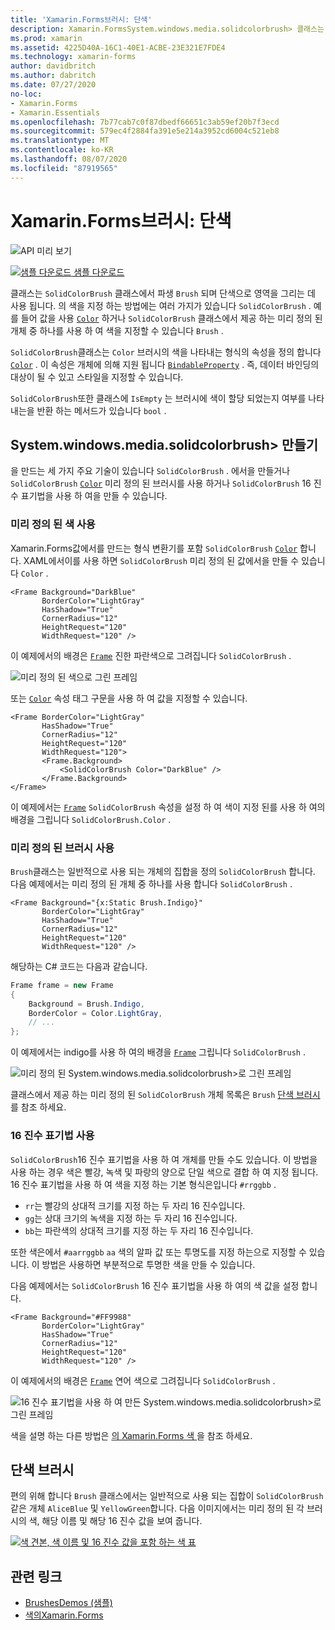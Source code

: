 ```yaml
---
title: 'Xamarin.Forms브러시: 단색'
description: Xamarin.FormsSystem.windows.media.solidcolorbrush> 클래스는 단색으로 영역을 그립니다.
ms.prod: xamarin
ms.assetid: 4225D40A-16C1-40E1-ACBE-23E321E7FDE4
ms.technology: xamarin-forms
author: davidbritch
ms.author: dabritch
ms.date: 07/27/2020
no-loc:
- Xamarin.Forms
- Xamarin.Essentials
ms.openlocfilehash: 7b77cab7c0f87dbedf66651c3ab59ef20b7f3ecd
ms.sourcegitcommit: 579ec4f2884fa391e5e214a3952cd6004c521eb8
ms.translationtype: MT
ms.contentlocale: ko-KR
ms.lasthandoff: 08/07/2020
ms.locfileid: "87919565"
---
```

# <a name="no-locxamarinforms-brushes-solid-colors"></a>Xamarin.Forms브러시: 단색

![API 미리 보기](~/media/shared/preview.png "이 API는 현재 시험판임")

[![샘플 다운로드](~/media/shared/download.png) 샘플 다운로드](https://github.com/xamarin/xamarin-forms-samples/tree/master/UserInterface/BrushDemos)

클래스는 `SolidColorBrush` 클래스에서 파생 `Brush` 되며 단색으로 영역을 그리는 데 사용 됩니다. 의 색을 지정 하는 방법에는 여러 가지가 있습니다 `SolidColorBrush` . 예를 들어 값을 사용 [`Color`](xref:Xamarin.Forms.Color) 하거나 `SolidColorBrush` 클래스에서 제공 하는 미리 정의 된 개체 중 하나를 사용 하 여 색을 지정할 수 있습니다 `Brush` .

`SolidColorBrush`클래스는 `Color` 브러시의 색을 나타내는 형식의 속성을 정의 합니다 [`Color`](xref:Xamarin.Forms.Color) . 이 속성은 개체에 의해 지원 됩니다 [`BindableProperty`](xref:Xamarin.Forms.BindableProperty) . 즉, 데이터 바인딩의 대상이 될 수 있고 스타일을 지정할 수 있습니다.

`SolidColorBrush`또한 클래스에 `IsEmpty` 는 브러시에 색이 할당 되었는지 여부를 나타내는을 반환 하는 메서드가 있습니다 `bool` .

## <a name="create-a-solidcolorbrush"></a>System.windows.media.solidcolorbrush> 만들기

을 만드는 세 가지 주요 기술이 있습니다 `SolidColorBrush` . 에서을 만들거나 `SolidColorBrush` [`Color`](xref:Xamarin.Forms.Color) 미리 정의 된 브러시를 사용 하거나 `SolidColorBrush` 16 진수 표기법을 사용 하 여을 만들 수 있습니다.

### <a name="use-a-predefined-color"></a>미리 정의 된 색 사용

Xamarin.Forms값에서를 만드는 형식 변환기를 포함 `SolidColorBrush` [`Color`](xref:Xamarin.Forms.Color) 합니다. XAML에서이를 사용 하면 `SolidColorBrush` 미리 정의 된 값에서을 만들 수 있습니다 `Color` .

```xaml
<Frame Background="DarkBlue"
       BorderColor="LightGray"
       HasShadow="True"
       CornerRadius="12"
       HeightRequest="120"
       WidthRequest="120" />
```

이 예제에서의 배경은 [`Frame`](xref:Xamarin.Forms.Frame) 진한 파란색으로 그려집니다 `SolidColorBrush` .

![미리 정의 된 색으로 그린 프레임](solidcolor-images/predefined-color.png)

또는 [`Color`](xref:Xamarin.Forms.Color) 속성 태그 구문을 사용 하 여 값을 지정할 수 있습니다.

```xaml
<Frame BorderColor="LightGray"
       HasShadow="True"
       CornerRadius="12"
       HeightRequest="120"
       WidthRequest="120">
       <Frame.Background>
           <SolidColorBrush Color="DarkBlue" />
       </Frame.Background>
</Frame>
```

이 예제에서는 [`Frame`](xref:Xamarin.Forms.Frame) `SolidColorBrush` 속성을 설정 하 여 색이 지정 된를 사용 하 여의 배경을 그립니다 `SolidColorBrush.Color` .

### <a name="use-a-predefined-brush"></a>미리 정의 된 브러시 사용

`Brush`클래스는 일반적으로 사용 되는 개체의 집합을 정의 `SolidColorBrush` 합니다. 다음 예제에서는 미리 정의 된 개체 중 하나를 사용 합니다 `SolidColorBrush` .

```xaml
<Frame Background="{x:Static Brush.Indigo}"
       BorderColor="LightGray"
       HasShadow="True"
       CornerRadius="12"
       HeightRequest="120"
       WidthRequest="120" />       
```

해당하는 C# 코드는 다음과 같습니다.

```csharp
Frame frame = new Frame
{
    Background = Brush.Indigo,
    BorderColor = Color.LightGray,
    // ...
};
```

이 예제에서는 indigo를 사용 하 여의 배경을 [`Frame`](xref:Xamarin.Forms.Frame) 그립니다 `SolidColorBrush` .

![미리 정의 된 System.windows.media.solidcolorbrush>로 그린 프레임](solidcolor-images/predefined-brush.png)

클래스에서 제공 하는 미리 정의 된 `SolidColorBrush` 개체 목록은 `Brush` [단색 브러시](#solid-color-brushes)를 참조 하세요.

### <a name="use-hexadecimal-notation"></a>16 진수 표기법 사용

`SolidColorBrush`16 진수 표기법을 사용 하 여 개체를 만들 수도 있습니다. 이 방법을 사용 하는 경우 색은 빨강, 녹색 및 파랑의 양으로 단일 색으로 결합 하 여 지정 됩니다. 16 진수 표기법을 사용 하 여 색을 지정 하는 기본 형식은입니다 `#rrggbb` .

- `rr`는 빨강의 상대적 크기를 지정 하는 두 자리 16 진수입니다.
- `gg`는 상대 크기의 녹색을 지정 하는 두 자리 16 진수입니다.
- `bb`는 파란색의 상대적 크기를 지정 하는 두 자리 16 진수입니다.

또한 색은에서 `#aarrggbb` `aa` 색의 알파 값 또는 투명도를 지정 하는으로 지정할 수 있습니다. 이 방법은 사용하면 부분적으로 투명한 색을 만들 수 있습니다.

다음 예제에서는 `SolidColorBrush` 16 진수 표기법을 사용 하 여의 색 값을 설정 합니다.

```xaml
<Frame Background="#FF9988"
       BorderColor="LightGray"
       HasShadow="True"
       CornerRadius="12"
       HeightRequest="120"
       WidthRequest="120" />
```

이 예제에서의 배경은 [`Frame`](xref:Xamarin.Forms.Frame) 연어 색으로 그려집니다 `SolidColorBrush` .

![16 진수 표기법을 사용 하 여 만든 System.windows.media.solidcolorbrush>로 그린 프레임](solidcolor-images/hex.png)

색을 설명 하는 다른 방법은 [의 Xamarin.Forms 색 ](~/xamarin-forms/user-interface/colors.md)을 참조 하세요.

## <a name="solid-color-brushes"></a>단색 브러시

편의 위해 합니다 `Brush` 클래스에서는 일반적으로 사용 되는 집합이 `SolidColorBrush` 같은 개체 `AliceBlue` 및 `YellowGreen`합니다. 다음 이미지에서는 미리 정의 된 각 브러시의 색, 해당 이름 및 해당 16 진수 값을 보여 줍니다.

[![색 견본, 색 이름 및 16 진수 값을 포함 하는 색 표](solidcolor-images/solidcolorbrushes.png)](solidcolor-images/solidcolorbrushes-large.png#lightbox)

## <a name="related-links"></a>관련 링크

- [BrushesDemos (샘플)](https://github.com/xamarin/xamarin-forms-samples/tree/master/UserInterface/BrushDemos)
- [색의Xamarin.Forms](~/xamarin-forms/user-interface/colors.md)
